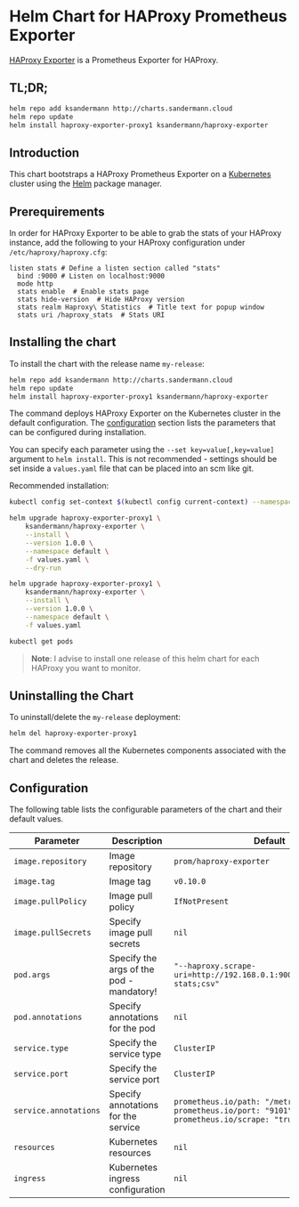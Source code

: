 # Helm Chart for HAProxy Prometheus Exporter

[HAProxy Exporter](https://github.com/prometheus/haproxy_exporter) is a
Prometheus Exporter for HAProxy.

## TL;DR;

```bash
helm repo add ksandermann http://charts.sandermann.cloud
helm repo update
helm install haproxy-exporter-proxy1 ksandermann/haproxy-exporter
```

## Introduction

This chart bootstraps a HAProxy Prometheus Exporter on a
[Kubernetes](http://kubernetes.io) cluster using the
[Helm](https://helm.sh) package manager.


## Prerequirements
In order for HAProxy Exporter to be able to grab the stats of your HAProxy
instance, add the following to your
HAProxy configuration under `/etc/haproxy/haproxy.cfg`:

```console
listen stats # Define a listen section called "stats"
  bind :9000 # Listen on localhost:9000
  mode http
  stats enable  # Enable stats page
  stats hide-version  # Hide HAProxy version
  stats realm Haproxy\ Statistics  # Title text for popup window
  stats uri /haproxy_stats  # Stats URI
```

## Installing the chart
To install the chart with the release name `my-release`:

```bash
helm repo add ksandermann http://charts.sandermann.cloud
helm repo update
helm install haproxy-exporter-proxy1 ksandermann/haproxy-exporter
```

The command deploys HAProxy Exporter on the Kubernetes cluster in the
default configuration. The [configuration](#configuration) section lists
the parameters that can be configured during installation.

You can specify each parameter using the `--set key=value[,key=value]`
argument to `helm install`. This is not recommended - settings should be
set inside a `values.yaml` file that can be placed into an scm like git.

Recommended installation:

```bash
kubectl config set-context $(kubectl config current-context) --namespace=default

helm upgrade haproxy-exporter-proxy1 \
    ksandermann/haproxy-exporter \
    --install \
    --version 1.0.0 \
    --namespace default \
    -f values.yaml \
    --dry-run

helm upgrade haproxy-exporter-proxy1 \
    ksandermann/haproxy-exporter \
    --install \
    --version 1.0.0 \
    --namespace default \
    -f values.yaml

kubectl get pods
```

> **Note**: I advise to install one release of this helm chart for each HAProxy you
want to monitor.

## Uninstalling the Chart

To uninstall/delete the `my-release` deployment:

```bash
helm del haproxy-exporter-proxy1
```

The command removes all the Kubernetes components associated with the chart
and deletes the release.

## Configuration

The following table lists the configurable parameters of the chart and their default
values.

| Parameter                                     | Description                                | Default                                                                                      |
|-----------------------------------------------|--------------------------------------------|----------------------------------------------------------------------------------------------|
| `image.repository`                            | Image repository                           | `prom/haproxy-exporter`                                                                      |
| `image.tag`                                   | Image tag                                  | `v0.10.0`                                                                                    |
| `image.pullPolicy`                            | Image pull policy                          | `IfNotPresent`                                                                               |
| `image.pullSecrets`                           | Specify image pull secrets                 | `nil`                                                                                        |
| `pod.args`                                    | Specify the args of the pod - mandatory!   | `"--haproxy.scrape-uri=http://192.168.0.1:9000/haproxy_stats?stats;csv"`                     |
| `pod.annotations`                             | Specify annotations for the pod            | `nil`                                                                                        |
| `service.type`                                | Specify the service type                   | `ClusterIP`                                                                                  |
| `service.port`                                | Specify the service port                   | `ClusterIP`                                                                                  |
| `service.annotations`                         | Specify annotations for the service        | `prometheus.io/path: "/metrics"` `prometheus.io/port: "9101"` `prometheus.io/scrape: "true"` |   
| `resources`                                   | Kubernetes resources                       | `nil`                                                                                        |
| `ingress`                                     | Kubernetes ingress configuration           | `nil`                                                                                        |
